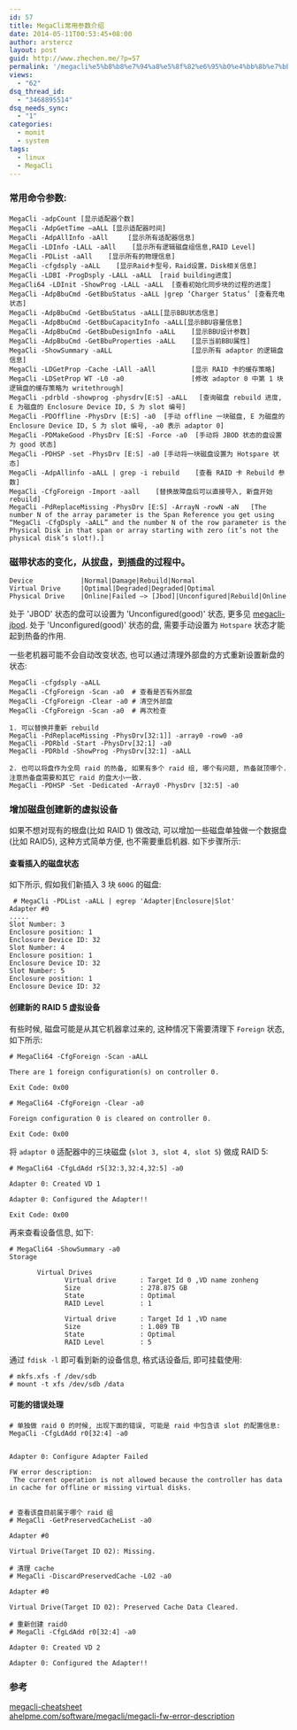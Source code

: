 ```yaml
---
id: 57
title: MegaCli常用参数介绍
date: 2014-05-11T00:53:45+08:00
author: arstercz
layout: post
guid: http://www.zhechen.me/?p=57
permalink: '/megacli%e5%b8%b8%e7%94%a8%e5%8f%82%e6%95%b0%e4%bb%8b%e7%bb%8d/'
views:
  - "62"
dsq_thread_id:
  - "3468895514"
dsq_needs_sync:
  - "1"
categories:
  - monit
  - system
tags:
  - linux
  - MegaCli
---
```

### 常用命令参数:

```
MegaCli -adpCount [显示适配器个数]
MegaCli -AdpGetTime –aALL [显示适配器时间]
MegaCli -AdpAllInfo -aAll     [显示所有适配器信息]
MegaCli -LDInfo -LALL -aAll    [显示所有逻辑磁盘组信息,RAID Level]
MegaCli -PDList -aAll    [显示所有的物理信息]
MegaCli -cfgdsply -aALL    [显示Raid卡型号，Raid设置，Disk相关信息]
MegaCli -LDBI -ProgDsply -LALL -aALL  [raid building进度]
MegaCli64 -LDInit -ShowProg -LALL -aALL  [查看初始化同步块的过程的进度]
MegaCli -AdpBbuCmd -GetBbuStatus -aALL |grep ‘Charger Status’ [查看充电状态]
MegaCli -AdpBbuCmd -GetBbuStatus -aALL[显示BBU状态信息]
MegaCli -AdpBbuCmd -GetBbuCapacityInfo -aALL[显示BBU容量信息]
MegaCli -AdpBbuCmd -GetBbuDesignInfo -aALL    [显示BBU设计参数]
MegaCli -AdpBbuCmd -GetBbuProperties -aALL    [显示当前BBU属性]
MegaCli -ShowSummary -aALL                    [显示所有 adaptor 的逻辑盘信息]
MegaCli -LDGetProp -Cache -LAll -aAll         [显示 RAID 卡的缓存策略]
MegaCli -LDSetProp WT -L0 -a0                 [修改 adaptor 0 中第 1 块逻辑盘的缓存策略为 writethrough]
MegaCli -pdrbld -showprog -physdrv[E:S] -aALL   [查询磁盘 rebuild 进度, E 为磁盘的 Enclosure Device ID, S 为 slot 编号]
MegaCli -PDOffline -PhysDrv [E:S] -a0  [手动 offline 一块磁盘, E 为磁盘的 Enclosure Device ID, S 为 slot 编号, -a0 表示 adaptor 0]
MegaCli -PDMakeGood -PhysDrv [E:S] -Force -a0  [手动将 JBOD 状态的盘设置为 good 状态]
MegaCli -PDHSP -set -PhysDrv [E:S] -a0 [手动将一块磁盘设置为 Hotspare 状态]
MegaCli -AdpAllinfo -aALL | grep -i rebuild    [查看 RAID 卡 Rebuild 参数]
MegaCli -CfgForeign -Import -aall    [替换故障盘后可以直接导入, 新盘开始 rebuild]
MegaCli -PdReplaceMissing -PhysDrv [E:S] -ArrayN -rowN -aN   [The number N of the array parameter is the Span Reference you get using “MegaCli -CfgDsply -aALL” and the number N of the row parameter is the Physical Disk in that span or array starting with zero (it’s not the physical disk’s slot!).]
```

### 磁带状态的变化，从拔盘，到插盘的过程中。

```
Device            |Normal|Damage|Rebuild|Normal
Virtual Drive     |Optimal|Degraded|Degraded|Optimal
Physical Drive    |Online|Failed –> [Jbod]|Unconfigured|Rebuild|Online
```
处于 'JBOD' 状态的盘可以设置为 'Unconfigured(good)' 状态, 更多见 [megacli-jbod](https://www.ibm.com/support/pages/qradar-replacement-hard-disk-drive-cannot-rebuild-and-firmware-state-displays-jbod).  处于 'Unconfigured(good)' 状态的盘, 需要手动设置为 `Hotspare` 状态才能起到热备的作用.

一些老机器可能不会自动改变状态, 也可以通过清理外部盘的方式重新设置新盘的状态:
```
MegaCli -cfgdsply -aALL
MegaCli -CfgForeign -Scan -a0  # 查看是否有外部盘
MegaCli -CfgForeign -Clear -a0 # 清空外部盘
MegaCli -CfgForeign -Scan -a0  # 再次检查

1. 可以替换并重新 rebuild
MegaCli -PdReplaceMissing -PhysDrv[32:1]] -array0 -row0 -a0
MegaCli -PDRbld -Start -PhysDrv[32:1] -a0
MegaCli -PDRbld -ShowProg -PhysDrv[32:1] -aALL

2. 也可以将盘作为全局 raid 的热备, 如果有多个 raid 组, 哪个有问题, 热备就顶哪个. 注意热备盘需要和其它 raid 的盘大小一致.
MegaCli -PDHSP -Set -Dedicated -Array0 -PhysDrv [32:5] -a0

```

### 增加磁盘创建新的虚拟设备

如果不想对现有的根盘(比如 RAID 1) 做改动, 可以增加一些磁盘单独做一个数据盘(比如 RAID5), 这种方式简单方便, 也不需要重启机器. 如下步骤所示:

#### 查看插入的磁盘状态

如下所示, 假如我们新插入 3 块 `600G` 的磁盘:
```
 # MegaCli -PDList -aALL | egrep 'Adapter|Enclosure|Slot'
Adapter #0
.....
Slot Number: 3
Enclosure position: 1
Enclosure Device ID: 32
Slot Number: 4
Enclosure position: 1
Enclosure Device ID: 32
Slot Number: 5
Enclosure position: 1
Enclosure Device ID: 32
```

#### 创建新的 RAID 5 虚拟设备

有些时候, 磁盘可能是从其它机器拿过来的, 这种情况下需要清理下 `Foreign` 状态, 如下所示:
```
# MegaCli64 -CfgForeign -Scan -aALL
                                     
There are 1 foreign configuration(s) on controller 0.

Exit Code: 0x00

# MegaCli64 -CfgForeign -Clear -a0

Foreign configuration 0 is cleared on controller 0.

Exit Code: 0x00
```

将 `adaptor 0` 适配器中的三块磁盘 (`slot 3, slot 4, slot 5`) 做成 RAID 5:
```
# MegaCli64 -CfgLdAdd r5[32:3,32:4,32:5] -a0

Adapter 0: Created VD 1

Adapter 0: Configured the Adapter!!

Exit Code: 0x00
```

再来查看设备信息, 如下:
```
# MegaCli64 -ShowSummary -a0
Storage

       Virtual Drives
              Virtual drive      : Target Id 0 ,VD name zonheng
              Size               : 278.875 GB
              State              : Optimal
              RAID Level         : 1 

              Virtual drive      : Target Id 1 ,VD name 
              Size               : 1.089 TB
              State              : Optimal
              RAID Level         : 5 
```

通过 `fdisk -l`  即可看到新的设备信息, 格式话设备后, 即可挂载使用:
```
# mkfs.xfs -f /dev/sdb 
# mount -t xfs /dev/sdb /data
```

#### 可能的错误处理

```
# 单独做 raid 0 的时候, 出现下面的错误, 可能是 raid 中包含该 slot 的配置信息:
MegaCli -CfgLdAdd r0[32:4] -a0


Adapter 0: Configure Adapter Failed

FW error description:
 The current operation is not allowed because the controller has data in cache for offline or missing virtual disks.


# 查看该盘目前属于哪个 raid 组
# MegaCli -GetPreservedCacheList -a0

Adapter #0

Virtual Drive(Target ID 02): Missing.

# 清理 cache
# MegaCli -DiscardPreservedCache -L02 -a0

Adapter #0

Virtual Drive(Target ID 02): Preserved Cache Data Cleared.

# 重新创建 raid0 
# MegaCli -CfgLdAdd r0[32:4] -a0

Adapter 0: Created VD 2

Adapter 0: Configured the Adapter!!

```

### 参考

[megacli-cheatsheet](http://erikimh.com/megacli-cheatsheet/)  
[ahelpme.com/software/megacli/megacli-fw-error-description](https://ahelpme.com/software/megacli/megacli-fw-error-description-the-current-operation-is-not-allowed-offline-or-missing-virtual-drives/)  
